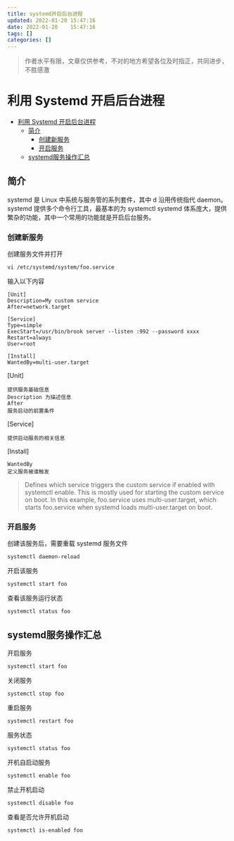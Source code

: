 ```yaml
---
title: systemd开启后台进程
updated: 2022-01-20	15:47:16
date: 2022-01-20	15:47:16
tags: []
categories: []
---
```

>作者水平有限，文章仅供参考，不对的地方希望各位及时指正，共同进步，不胜感激
            
            
# 利用 Systemd 开启后台进程

<!-- @import "[TOC]" {cmd="toc" depthFrom=1 depthTo=6 orderedList=false} -->

<!-- code_chunk_output -->

- [利用 Systemd 开启后台进程](#利用-systemd-开启后台进程)
  - [简介](#简介)
    - [创建新服务](#创建新服务)
    - [开启服务](#开启服务)
  - [systemd服务操作汇总](#systemd服务操作汇总)

<!-- /code_chunk_output -->

## 简介

systemd 是 Linux 中系统与服务管的系列套件，其中 d 沿用传统指代 daemon。
systemd 提供多个命令行工具，最基本的为 systemctl
systemd 体系庞大，提供繁杂的功能，其中一个常用的功能就是开启后台服务。

### 创建新服务

创建服务文件并打开

```shell
vi /etc/systemd/system/foo.service
```

输入以下内容

```shell
[Unit]
Description=My custom service
After=network.target

[Service]
Type=simple
ExecStart=/usr/bin/brook server --listen :992 --password xxxx
Restart=always
User=root

[Install]
WantedBy=multi-user.target
```

[Unit]

    提供服务基础信息
    Description 为描述信息
    After
    服务启动的前置条件

[Service]

    提供启动服务的相关信息

[Install]

    WantedBy
    定义服务被谁触发

> Defines which service triggers the custom service if enabled with systemctl enable. This is mostly used for starting the custom service on boot. In this example, foo.service uses multi-user.target, which starts foo.service when systemd loads multi-user.target on boot.

### 开启服务

创建该服务后，需要重载 systemd 服务文件

```shell
systemctl daemon-reload
```

开启该服务

```shell
systemctl start foo
```

查看该服务运行状态

```shell
systemctl status foo
```

## systemd服务操作汇总

开启服务

```shell
systemctl start foo
```

关闭服务

```shell
systemctl stop foo
```

重启服务

```shell
systemctl restart foo
```

服务状态

```shell
systemctl status foo
```

开机自启动服务

```shell
systemctl enable foo
```

禁止开机启动

```shell
systemctl disable foo
```

查看是否允许开机启动

```shell
systemctl is-enabled foo
```
            